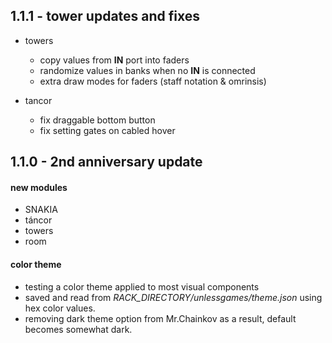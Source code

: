 ## 1.1.1 - tower updates and fixes

- towers
  - copy values from **IN** port into faders
  - randomize values in banks when no **IN** is connected
  - extra draw modes for faders (staff notation & omrinsis)

- tancor
  - fix draggable bottom button
  - fix setting gates on cabled hover


## 1.1.0 - 2nd anniversary update

#### new modules
- SNAKIA
- táncor
- towers
- room

#### color theme
- testing a color theme applied to most visual components
- saved and read from _RACK_DIRECTORY/unlessgames/theme.json_ using hex color values.
- removing dark theme option from Mr.Chainkov as a result, default becomes somewhat dark.